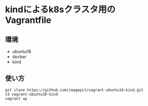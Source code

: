 # kindによるk8sクラスタ用のVagrantfile

## 環境

- ubuntu18
- docker
- kind

## 使い方

```
git clone https://github.com/imagepit/vagrant-ubuntu18-kind.git
cd vagrant-ubuntu18-kind
vagrant up
```